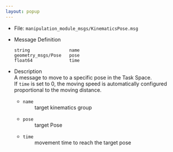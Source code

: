 ```yaml
---
layout: popup
---
```


- File: `manipulation_module_msgs/KinematicsPose.msg`

- Message Definition
    ```
    string               name
    geometry_msgs/Pose   pose
    float64              time
    ```

- Description  
A message to move to a specific pose in the Task Space.  
If `time` is set to 0, the moving speed is automatically configured proportional to the moving distance.

    * `name`  
&emsp;&emsp; target kinematics group

    * `pose`  
&emsp;&emsp; target Pose

    * `time`  
&emsp;&emsp; movement time to reach the target pose
